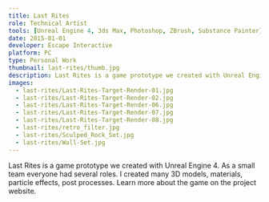 ```yaml
---
title: Last Rites
role: Technical Artist
tools: [Unreal Engine 4, 3ds Max, Photoshop, ZBrush, Substance Painter]
date: 2015-01-01
developer: Escape Interactive
platform: PC
type: Personal Work
thumbnail: last-rites/thumb.jpg
description: Last Rites is a game prototype we created with Unreal Engine 4. As a small team everyone had several roles.
images:
  - last-rites/Last-Rites-Target-Render-01.jpg
  - last-rites/Last-Rites-Target-Render-02.jpg
  - last-rites/Last-Rites-Target-Render-06.jpg
  - last-rites/Last-Rites-Target-Render-07.jpg
  - last-rites/Last-Rites-Target-Render-08.jpg
  - last-rites/retro_filter.jpg
  - last-rites/Sculped_Rock_Set.jpg
  - last-rites/Wall-Set.jpg
---
```

Last Rites is a game prototype we created with Unreal Engine 4. As a small team everyone had several roles. I created many 3D models, materials, particle effects, post processes. Learn more about the game on the project website.